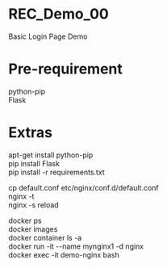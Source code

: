 # REC_Demo_00
Basic Login Page Demo

# Pre-requirement
python-pip <br />
Flask <br />

# Extras
apt-get install python-pip <br />
pip install Flask <br />
pip install -r requirements.txt <br />

cp default.conf etc/nginx/conf.d/default.conf <br />
nginx -t <br />
nginx -s reload <br />

docker ps <br />
docker images <br />
docker container ls -a <br />
docker run -it --name mynginx1 -d nginx <br />
docker exec -it demo-nginx bash <br />
